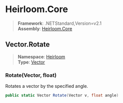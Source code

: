 # Heirloom.Core

> **Framework**: .NETStandard,Version=v2.1  
> **Assembly**: [Heirloom.Core][0]  

## Vector.Rotate

> **Namespace**: [Heirloom][0]  
> **Type**: [Vector][1]  

### Rotate(Vector, float)

Rotates a vector by the specified angle.

```cs
public static Vector Rotate(Vector v, float angle)
```

[0]: ../../../Heirloom.Core.md
[1]: ../Vector.md
